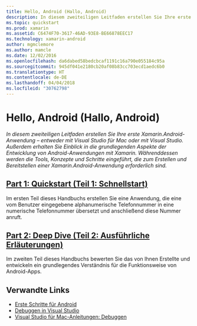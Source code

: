 ```yaml
---
title: Hello, Android (Hallo, Android)
description: In diesem zweiteiligen Leitfaden erstellen Sie Ihre erste Xamarin.Android-Anwendung – entweder mit Visual Studio für Mac oder mit Visual Studio. Außerdem erhalten Sie Einblick in die grundlegenden Aspekte der Entwicklung von Android-Anwendungen mit Xamarin. Währenddessen werden die Tools, Konzepte und Schritte eingeführt, die zum Erstellen und Bereitstellen einer Xamarin.Android-Anwendung erforderlich sind.
ms.topic: quickstart
ms.prod: xamarin
ms.assetid: C6474F70-3617-46AD-93E8-BE66878EEC17
ms.technology: xamarin-android
author: mgmclemore
ms.author: mamcle
ms.date: 12/02/2016
ms.openlocfilehash: da6dabed58bedcbcaf1191c16a790e055184c95a
ms.sourcegitcommit: 945df041e2180cb20af08b83cc703ecd1aedc6b0
ms.translationtype: HT
ms.contentlocale: de-DE
ms.lasthandoff: 04/04/2018
ms.locfileid: "30762798"
---
```

# <a name="hello-android"></a>Hello, Android (Hallo, Android)

_In diesem zweiteiligen Leitfaden erstellen Sie Ihre erste Xamarin.Android-Anwendung – entweder mit Visual Studio für Mac oder mit Visual Studio. Außerdem erhalten Sie Einblick in die grundlegenden Aspekte der Entwicklung von Android-Anwendungen mit Xamarin. Währenddessen werden die Tools, Konzepte und Schritte eingeführt, die zum Erstellen und Bereitstellen einer Xamarin.Android-Anwendung erforderlich sind._

##  <a name="part-1-quickstartandroidget-startedhello-androidhello-android-quickstartmd"></a>[Part 1: Quickstart (Teil 1: Schnellstart)](~/android/get-started/hello-android/hello-android-quickstart.md)

Im ersten Teil dieses Handbuchs erstellen Sie eine Anwendung, die eine vom Benutzer eingegebene alphanumerische Telefonnummer in eine numerische Telefonnummer übersetzt und anschließend diese Nummer anruft.

##  <a name="part-2-deep-diveandroidget-startedhello-androidhello-android-deepdivemd"></a>[Part 2: Deep Dive (Teil 2: Ausführliche Erläuterungen)](~/android/get-started/hello-android/hello-android-deepdive.md)

Im zweiten Teil dieses Handbuchs bewerten Sie das von Ihnen Erstellte und entwickeln ein grundlegendes Verständnis für die Funktionsweise von Android-Apps.


## <a name="related-links"></a>Verwandte Links

- [Erste Schritte für Android](http://developer.android.com/training/index.html)
- [Debuggen in Visual Studio](http://msdn.microsoft.com/en-us/library/k0k771bt%28v=vs.90%29.aspx)
- [Visual Studio für Mac-Anleitungen: Debuggen](https://developer.xamarin.com/recipes/cross-platform/ide/debugging/)
